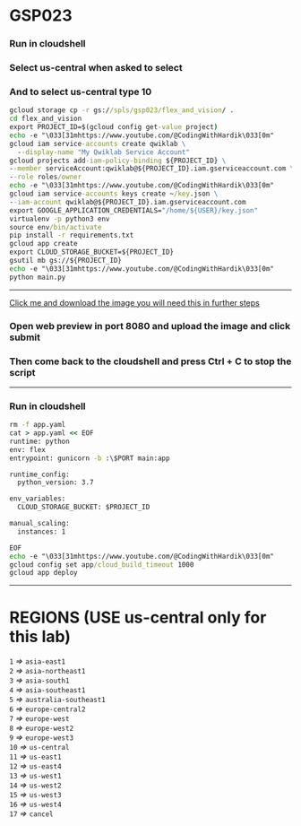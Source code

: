 # GSP023
### Run in cloudshell
### Select us-central when asked to select
### And to select us-central type 10
```cmd
gcloud storage cp -r gs://spls/gsp023/flex_and_vision/ .
cd flex_and_vision
export PROJECT_ID=$(gcloud config get-value project)
echo -e "\033[31mhttps://www.youtube.com/@CodingWithHardik\033[0m"
gcloud iam service-accounts create qwiklab \
  --display-name "My Qwiklab Service Account"
gcloud projects add-iam-policy-binding ${PROJECT_ID} \
--member serviceAccount:qwiklab@${PROJECT_ID}.iam.gserviceaccount.com \
--role roles/owner
echo -e "\033[31mhttps://www.youtube.com/@CodingWithHardik\033[0m"
gcloud iam service-accounts keys create ~/key.json \
--iam-account qwiklab@${PROJECT_ID}.iam.gserviceaccount.com
export GOOGLE_APPLICATION_CREDENTIALS="/home/${USER}/key.json"
virtualenv -p python3 env
source env/bin/activate
pip install -r requirements.txt
gcloud app create
export CLOUD_STORAGE_BUCKET=${PROJECT_ID}
gsutil mb gs://${PROJECT_ID}
echo -e "\033[31mhttps://www.youtube.com/@CodingWithHardik\033[0m"
python main.py
```
____
[Click me and download the image you will need this in further steps](https://api.time.com/wp-content/uploads/2020/09/time-100-Sundar-Pichai.jpg)
### Open web preview in port 8080 and upload the image and click submit
### Then come back to the cloudshell and press Ctrl + C to stop the script
____
### Run in cloudshell
```cmd
rm -f app.yaml
cat > app.yaml << EOF
runtime: python
env: flex
entrypoint: gunicorn -b :\$PORT main:app

runtime_config:
  python_version: 3.7

env_variables:
  CLOUD_STORAGE_BUCKET: $PROJECT_ID

manual_scaling:
  instances: 1

EOF
echo -e "\033[31mhttps://www.youtube.com/@CodingWithHardik\033[0m"
gcloud config set app/cloud_build_timeout 1000
gcloud app deploy
```
____
# REGIONS (USE us-central only for this lab)
`1` *=>* `asia-east1`<br>
`2` *=>* `asia-northeast1`<br>
`3` *=>* `asia-south1`<br>
`4` *=>* `asia-southeast1`<br>
`5` *=>* `australia-southeast1`<br>
`6` *=>* `europe-central2`<br>
`7` *=>* `europe-west`<br>
`8` *=>* `europe-west2`<br>
`9` *=>* `europe-west3`<br>
`10` *=>* `us-central`<br>
`11` *=>* `us-east1`<br>
`12` *=>* `us-east4`<br>
`13` *=>* `us-west1`<br>
`14` *=>* `us-west2`<br>
`15` *=>* `us-west3`<br>
`16` *=>* `us-west4`<br>
`17` *=>* `cancel`
